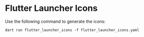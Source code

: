 # Flutter Launcher Icons

Use the following command to generate the icons:

```Shell
dart run flutter_launcher_icons -f flutter_launcher_icons.yaml
```
